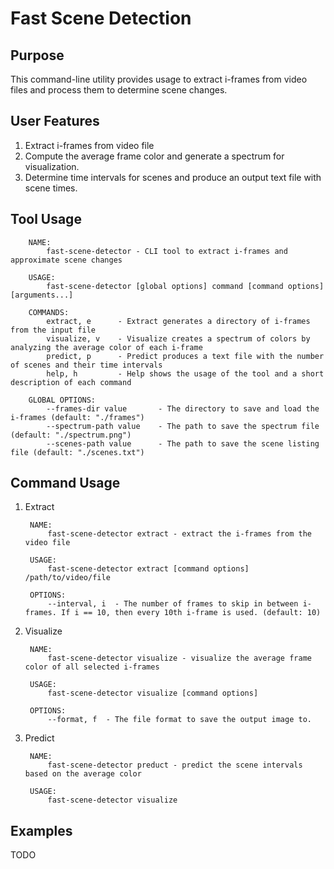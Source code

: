 # Fast Scene Detection

## Purpose

This command-line utility provides usage to extract i-frames from video files and process them to determine scene changes.

## User Features

1. Extract i-frames from video file
1. Compute the average frame color and generate a spectrum for visualization.
1. Determine time intervals for scenes and produce an output text file with scene times.

## Tool Usage

        NAME:
            fast-scene-detector - CLI tool to extract i-frames and approximate scene changes

        USAGE:
            fast-scene-detector [global options] command [command options] [arguments...]

        COMMANDS:
            extract, e      - Extract generates a directory of i-frames from the input file
            visualize, v    - Visualize creates a spectrum of colors by analyzing the average color of each i-frame
            predict, p      - Predict produces a text file with the number of scenes and their time intervals 
            help, h         - Help shows the usage of the tool and a short description of each command

        GLOBAL OPTIONS:
            --frames-dir value       - The directory to save and load the i-frames (default: "./frames")
            --spectrum-path value    - The path to save the spectrum file (default: "./spectrum.png")
            --scenes-path value      - The path to save the scene listing file (default: "./scenes.txt")

## Command Usage

1. Extract

        NAME:
            fast-scene-detector extract - extract the i-frames from the video file

        USAGE:
            fast-scene-detector extract [command options] /path/to/video/file

        OPTIONS:
            --interval, i  - The number of frames to skip in between i-frames. If i == 10, then every 10th i-frame is used. (default: 10)

1. Visualize

        NAME:
            fast-scene-detector visualize - visualize the average frame color of all selected i-frames

        USAGE:
            fast-scene-detector visualize [command options]

        OPTIONS:
            --format, f  - The file format to save the output image to.

1. Predict

        NAME:
            fast-scene-detector preduct - predict the scene intervals based on the average color

        USAGE:
            fast-scene-detector visualize

## Examples

TODO
